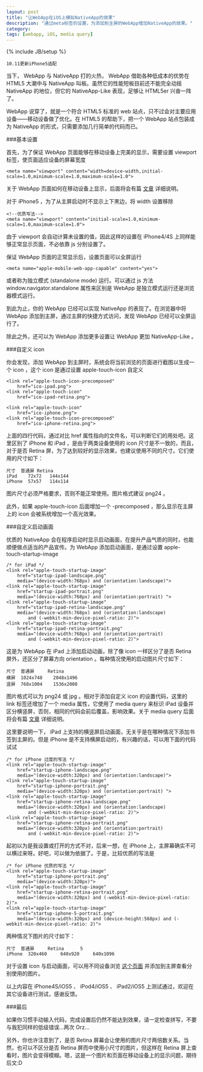 ```yaml
---
layout: post
title: "让WebApp在iOS上模拟NativeApp的效果"
description: "通过meta标签的设置，为添加到主屏的WebApp增加NativeApp的效果。"
category: 
tags: [webapp, iOS, media query]
---
```

{% include JB/setup %}

	10.11更新iPhone5适配

当下， WebApp 与 NativeApp 打的火热， WebApp 借助各种低成本的优势在 HTML5 大潮中与 NativeApp 叫板。虽然它的性能短板目前还不能完全动摇 NativeApp 的地位，但它的 NativeApp-Like 表现，足够让 HTML5er 兴奋一阵了。

WebApp 说穿了，就是一个符合 HTML5 标准的 web 站点，只不过会对主要应用设备——移动设备做了优化。在 HTML5 的帮助下，把一个 WebApp 站点包装成为 NativeApp 的形式，只需要添加几行简单的代码而已。

###基本设置

首先，为了保证 WebApp 页面能够在移动设备上完美的显示，需要设置 viewport 标签，使页面适应设备的屏幕宽度

	<meta name="viewport" content="width=device-width,initial-scale=1.0,minimum-scale=1.0,maximum-scale=1.0">

关于 WebApp 页面如何在移动设备上显示，后面将会有篇 [文章](#todo) 详细说明。

对于 iPhone5 ，为了从主屏启动时不显示上下黑边，将 width 设置移除

	<!--优质写法-->
	<meta name="viewport" content="initial-scale=1.0,minimum-scale=1.0,maximum-scale=1.0">

由于 viewport 会自动计算未设置的值，因此这样的设置在 iPhone4/4S 上同样能够正常显示页面，不必依靠 js 分别设置了。

保证 WebApp 页面的正常显示后，设置页面可以全屏运行

	<meta name="apple-mobile-web-app-capable" content="yes">

或者称为独立模式 (standalone mode) 运行。可以通过 js 方法 window.navigator.standalone 属性来区别是 WebApp 是独立模式运行还是浏览器模式运行。

到此为止，你的 WebApp 已经可以实现 NativeApp 的表现了。在浏览器中将 WebApp 添加到主屏，通过主屏的快捷方式访问，发现 WebApp 已经可以全屏运行了。

除此之外，还可以为 WebApp 添加更多设置让 WebApp 更加 NativeApp-Like 。

###自定义 icon

你会发现，添加 WebApp 到主屏时，系统会将当前浏览的页面进行截图以生成一个 icon ，这个 icon 是通过设置 apple-touch-icon 自定义

	<link rel="apple-touch-icon-precomposed" 
		href="ico-ipad.png">
	<link rel="apple-touch-icon"             
		href="ico-ipad-retina.png">
	
	<link rel="apple-touch-icon"             
		href="ico-iphone.png">
	<link rel="apple-touch-icon-precomposed" 
		href="ico-iphone-retina.png">

上面的四行代码，通过对比 href 属性指向的文件名，可以判断它们的用处吧。这里区别了 iPhone 和 iPad ，是由于两类设备使用的 icon 尺寸是不一致的，而且，对于是否 Retina 屏，为了达到较好的显示效果，也建议使用不同的尺寸。它们使用的尺寸如下：

	尺寸	普通屏	Retina
	iPad	72x72	144x144
	iPhone	57x57	114x114

图片尺寸必须严格要求，否则不能正常使用。图片格式建议 png24 。

此外，如果 apple-touch-icon 后面增加一个 -precomposed ，那么显示在主屏上的 icon 会被系统增加一个高光效果。

###自定义启动画面

优质的 NativeApp 会在程序启动时显示启动画面，在提升产品气质的同时，也能顺便做点适当的产品宣传。为 WebApp 添加启动画面，是通过设置 apple-touch-startup-image 

	/* for iPad */
	<link rel="apple-touch-startup-image"  
		href="startup-ipad-landscape.png"        
		media="(device-width:768px) and (orientation:landscape)">
	<link rel="apple-touch-startup-image"  
		href="startup-ipad-portrait.png"         
		media="(device-width:768px) and (orientation:portrait) ">
	<link rel="apple-touch-startup-image"  
		href="startup-ipad-retina-landscape.png" 
		media="(device-width:768px) and (orientation:landscape) 
			and (-webkit-min-device-pixel-ratio: 2)">
	<link rel="apple-touch-startup-image"  
		href="startup-ipad-retina-portrait.png"  
		media="(device-width:768px) and (orientation:portrait)  
			and (-webkit-min-device-pixel-ratio: 2)">

这是为 WebApp 在 iPad 上添加启动动画，除了像 icon 一样区分了是否 Retina 屏外，还区分了屏幕方向 orientation 。每种情况使用的启动图片尺寸如下：

	尺寸	普通屏		Retina
	横屏	1024x748	2048x1496
	竖屏	768x1004	1536x2008

图片格式可以为 png24 或 jpg 。相对于添加自定义 icon 的设置代码，这里的 link 标签还增加了一个 media 属性，它使用了 media query 来标识 iPad 设备并区分横竖屏，否则，相同的代码会前后覆盖，影响效果。关于 media query 后面将会有篇 [文章](#todo) 详细说明。

这里要说明一下， iPad 上支持的横竖屏启动画面，无关乎是在哪种情况下添加书签到主屏的。但是 iPhone 是不支持横屏启动的，有兴趣的话，可以用下面的代码试试

	/* for iPhone 过度的写法 */
	<link rel="apple-touch-startup-image" 
		href="startup-iphone-landscape.png"        
		media="(device-width:320px) and (orientation:landscape)">
	<link rel="apple-touch-startup-image" 
		href="startup-iphone-portrait.png"         
		media="(device-width:320px) and (orientation:portrait) ">
	<link rel="apple-touch-startup-image" 
		href="startup-iphone-retina-landscape.png" 
		media="(device-width:320px) and (orientation:landscape) 
			and (-webkit-min-device-pixel-ratio: 2)">
	<link rel="apple-touch-startup-image" 
		href="startup-iphone-retina-portrait.png"  
		media="(device-width:320px) and (orientation:portrait)  
			and (-webkit-min-device-pixel-ratio: 2)">

起初以为是我设置或打开的方式不对，后来一想，在 iPhone 上，主屏幕确实不可以横过来呀。好吧，可以做为依据了。于是，比较优质的写法是

	/* for iPhone 优质的写法 */
	<link rel="apple-touch-startup-image" 
		href="startup-iphone-portrait.png"        
		media="(device-width:320px)">
	<link rel="apple-touch-startup-image" 
		href="startup-iphone-retina-portrait.png" 
		media="(device-width:320px) and (-webkit-min-device-pixel-ratio: 2)">
	<link rel="apple-touch-startup-image" 
		href="startup-iphone-5-portrait.png" 
		media="(device-width:320px) and (device-height:568px) and (-webkit-min-device-pixel-ratio: 2)">

两种情况下图片的尺寸如下：

	尺寸	普通屏		Retina		5
	iPhone	320x460		640x920		640x1096

对于设置 icon 与启动画面，可以用不同设备浏览 [这个页面](/WebAppHelper/package/AddToHomeScreen) 并添加到主屏查看分别使用的图片。

以上内容在 iPhone4S/iOS5 、 iPod4/iOS5 、 iPad2/iOS5 上测试通过，欢迎在其它设备进行测试，感谢反馈。

###最后

如果你习惯手动输入代码，完成设置后仍然不能达到效果，请一定检查拼写，不要与我犯同样的低级错误...两次 Orz...

另外，你也许注意到了，是否 Retina 屏幕会让使用的图片尺寸两倍数关系。当然，也可以不区分是否 Retina 屏而中使用小尺寸的图片，但这样在 Retina 屏上查看时，图片会变得模糊。嗯，这是一个图片和页面在移动设备上的显示问题，期待后文:D













 


